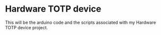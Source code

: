 # Hardware TOTP device

This will be the arduino code and the scripts associated with my Hardware TOTP device project.